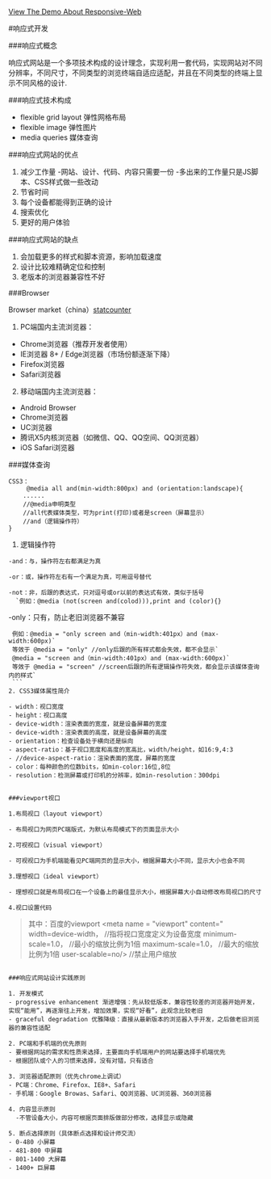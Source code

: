 
[View The Demo About Responsive-Web  ](http://gcelaor.github.io/Responsive-Web/index.html)


#响应式开发

###响应式概念

响应式网站是一个多项技术构成的设计理念，实现利用一套代码，实现网站对不同分辨率，不同尺寸，不同类型的浏览终端自适应适配，并且在不同类型的终端上显示不同风格的设计.

###响应式技术构成

- flexible grid layout 弹性网格布局
- flexible image 弹性图片
- media queries 媒体查询

###响应式网站的优点

1. 减少工作量
   -网站、设计、代码、内容只需要一份
   -多出来的工作量只是JS脚本、CSS样式做一些改动
2. 节省时间
3. 每个设备都能得到正确的设计
4. 搜索优化
5. 更好的用户体验

###响应式网站的缺点

1. 会加载更多的样式和脚本资源，影响加载速度
2. 设计比较难精确定位和控制
3. 老版本的浏览器兼容性不好

###Browser

Browser market（china）[statcounter](http://gs.statcounter.com) 

1. PC端国内主流浏览器：

 - Chrome浏览器（推荐开发者使用）
 - IE浏览器 8+ / Edge浏览器（市场份额逐渐下降）
 - Firefox浏览器
 - Safari浏览器
2. 移动端国内主流浏览器：

 - Android Browser
 - Chrome浏览器
 - UC浏览器
 - 腾讯X5内核浏览器（如微信、QQ、QQ空间、QQ浏览器）
 - iOS Safari浏览器

###媒体查询

```
CSS3：
     @media all and(min-width:800px) and (orientation:landscape){
    ......
    //@media申明类型
    //all代表媒体类型，可为print(打印)或者是screen（屏幕显示）
    //and（逻辑操作符）
}
```

1. 逻辑操作符

  ```
 -and：与，操作符左右都满足为真
 
 -or：或，操作符左右有一个满足为真，可用逗号替代
 
 -not：非，后跟的表达式，只对逗号或or以前的表达式有效，类似于括号
    `例如：@media (not(screen and(colod))),print and (color){}
  ```  
 -only：只有，防止老旧浏览器不兼容
 
   ```
    例如：@media = "only screen and（min-width:401px）and (max-width:600px)`
    等效于 @media = "only" //only后跟的所有样式都会失效，都不会显示`
    @media = "screen and（min-width:401px）and (max-width:600px)`
    等效于 @media = "screen" //screen后跟的所有逻辑操作符失效，都会显示该媒体查询内的样式`
    ```
2. CSS3媒体属性简介

- width：视口宽度
- height：视口高度
- device-width：渲染表面的宽度，就是设备屏幕的宽度
- device-width：渲染表面的高度，就是设备屏幕的高度
- orientation：检查设备处于横向还是纵向
- aspect-ratio：基于视口宽度和高度的宽高比，width/height，如16:9,4:3
- //device-aspect-ratio：渲染表面的宽度，屏幕的宽度
- color：每种颜色的位数bits，如min-color:16位,8位
- resolution：检测屏幕或打印机的分辨率，如min-resolution：300dpi


###viewport视口

1.布局视口（layout viewport）

 - 布局视口为网页PC端版式，为默认布局模式下的页面显示大小

2.可视视口（visual viewport）

 - 可视视口为手机端能看见PC端网页的显示大小，根据屏幕大小不同，显示大小也会不同

3.理想视口（ideal viewport）

 - 理想视口就是布局视口在一个设备上的最佳显示大小，根据屏幕大小自动修改布局视口的尺寸

4.视口设置代码

 ``` 
> 其中：百度的viewport
> <meta name = "viewport" content="
> width=device-width， //指将视口宽度定义为设备宽度
> minimum-scale=1.0，  //最小的缩放比例为1倍
> maximum-scale=1.0，  //最大的缩放比例为1倍
> user-scalable=no/>   //禁止用户缩放
 ```

###响应式网站设计实践原则

1. 开发模式
 - progressive enhancement 渐进增强：先从较低版本，兼容性较差的浏览器开始开发，实现“能用”，再逐渐往上开发，增加效果，实现“好看”，此观念比较老旧
 - graceful degradation 优雅降级：直接从最新版本的浏览器入手开发，之后做老旧浏览器的兼容性适配

2. PC端和手机端的优先原则
 - 要根据网站的需求和性质来选择，主要面向手机端用户的网站要选择手机端优先
 - 根据团队或个人的习惯来选择，没有对错，只有适合

3. 浏览器适配原则（优先chrome上调试）
 - PC端：Chrome、Firefox、IE8+、Safari
 - 手机端：Google Browas、Safari、QQ浏览器、UC浏览器、360浏览器

4. 内容显示原则
   -不管设备大小，内容可根据页面排版做部分修改，选择显示或隐藏

5. 断点选择原则（具体断点选择和设计师交流）
 - 0-480 小屏幕
 - 481-800 中屏幕
 - 801-1400 大屏幕
 - 1400+ 巨屏幕
